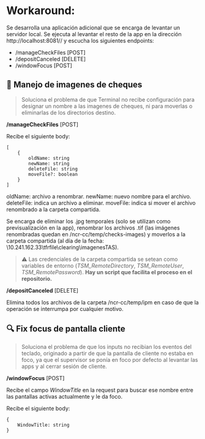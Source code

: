# Workaround:

Se desarrolla una aplicación adicional que se encarga de levantar un servidor local. Se ejecuta al levantar el resto de la app en la dirección http://localhost:8081// y escucha los siguientes endpoints:

-   /manageCheckFiles [POST]
-   /depositCanceled [DELETE]
-   /windowFocus [POST]

## 📁 Manejo de imagenes de cheques

> Soluciona el problema de que Terminal no recibe configuración para designar un nombre a las imagenes de cheques, ni para moverlas o eliminarlas de los directorios destino.

**/manageCheckFiles** [POST]

Recibe el siguiente body:

```
[
    {
        oldName: string
        newName: string
        deleteFile: string
        moveFile?: boolean
    }
]
```

oldName: archivo a renombrar.
newName: nuevo nombre para el archivo.
deleteFile: indica un archivo a eliminar.
moveFile: indica si mover el archivo renombrado a la carpeta compartida.

Se encarga de eliminar los .jpg temporales (solo se utilizan como previsualización en la app), renombrar los archivos .tif (las imágenes renombradas quedan en /ncr-cc/temp/checks-images) y moverlos a la carpeta compartida (al día de la fecha: \\10.241.162.33\tfrfile\clearing\imagenesTAS).

> ⚠️ Las credenciales de la carpeta compartida se setean como variables de entorno (_TSM_RemoteDirectory_, _TSM_RemoteUser_, _TSM_RemotePassword_).
> **Hay un script que facilita el proceso en el repositorio.**

**/depositCanceled** [DELETE]

Elimina todos los archivos de la carpeta /ncr-cc/temp/ipm en caso de que la operación se interrumpa por cualquier motivo.

## 🔍 Fix focus de pantalla cliente

> Soluciona el problema de que los inputs no recibian los eventos del teclado, originado a partir de que la pantalla de cliente no estaba en foco, ya que el supervisor se ponía en foco por defecto al levantar las apps y al cerrar sesión de cliente.

**/windowFocus** [POST]

Recibe el campo _WindowTitle_ en la request para buscar ese nombre entre las pantallas activas actualmente y le da foco.

Recibe el siguiente body:

```
{
    WindowTitle: string
}
```
